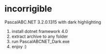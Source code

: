 # incorrigible

PascalABC.NET 3.2.0.1315 with dark highlighting

1. install dotnet framework 4.0
2. extract archive to any folder
3. run PascalABCNET_Dark.exe
4. enjoy :)
